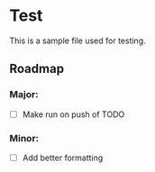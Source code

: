 # Test

This is a sample file used for testing.

## Roadmap

<!-- start: readme-segment -->

### Major:

- [ ] Make run on push of TODO

### Minor:

- [ ] Add better formatting

<!-- end: readme-segment -->

